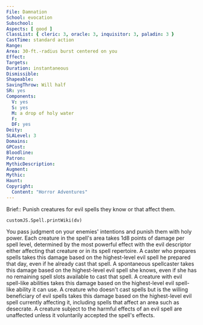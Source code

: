 ```yaml
---
File: Damnation
School: evocation
Subschool: 
Aspects: [ good ]
ClassList: { cleric: 3, oracle: 3, inquisitor: 3, paladin: 3 }
CastTime: standard action
Range: 
Area: 30-ft.-radius burst centered on you
Effect: 
Targets: 
Duration: instantaneous
Dismissible: 
Shapeable: 
SavingThrow: Will half
SR: yes
Components:
  V: yes
  S: yes
  M: a drop of holy water
  F: 
  DF: yes
Deity: 
SLALevel: 3
Domains: 
GPCost: 
Bloodline: 
Patron: 
MythicDescription: 
Augment: 
Mythic: 
Haunt: 
Copyright:
  Content: "Horror Adventures"
---
```

Brief:: Punish creatures for evil spells they know or that affect them.

```dataviewjs
customJS.Spell.printWiki(dv)
```

You pass judgment on your enemies' intentions and punish them with holy power. Each creature in the spell's area takes 1d8 points of damage per spell level, determined by the most powerful effect with the evil descriptor either affecting that creature or in its spell repertoire. A caster who prepares spells takes this damage based on the highest-level evil spell he prepared that day, even if he already cast that spell. A spontaneous spellcaster takes this damage based on the highest-level evil spell she knows, even if she has no remaining spell slots available to cast that spell. A creature with evil spell-like abilities takes this damage based on the highest-level evil spell-like ability it can use. A creature who doesn't cast spells but is the willing beneficiary of evil spells takes this damage based on the highest-level evil spell currently affecting it, including spells that affect an area such as desecrate. A creature subject  to the harmful effects of an evil spell are unaffected unless it voluntarily accepted the spell's effects.
